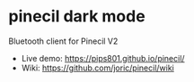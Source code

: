 # pinecil dark mode

Bluetooth client for Pinecil V2

* Live demo: https://pips801.github.io/pinecil/
* Wiki: https://github.com/joric/pinecil/wiki
